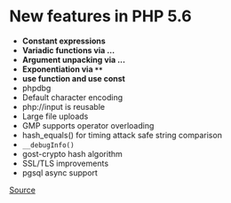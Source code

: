 # New features in PHP 5.6

- **Constant expressions**
- **Variadic functions via ...**
- **Argument unpacking via ...**
- **Exponentiation via `**`**
- **use function and use const**
- phpdbg
- Default character encoding
- php://input is reusable
- Large file uploads
- GMP supports operator overloading
- hash_equals() for timing attack safe string comparison
- `__debugInfo()`
- gost-crypto hash algorithm
- SSL/TLS improvements 
- pgsql async support

[Source](http://php.net/manual/en/migration56.new-features.php)